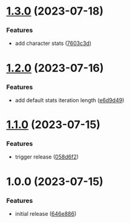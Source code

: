 # [1.3.0](https://github.com/testyardjs/stats/compare/v1.2.0...v1.3.0) (2023-07-18)


### Features

* add character stats ([7603c3d](https://github.com/testyardjs/stats/commit/7603c3db1a7e34c21c3ba1bbc678abfbdc6d2dbd))

# [1.2.0](https://github.com/testyardjs/stats/compare/v1.1.0...v1.2.0) (2023-07-16)


### Features

* add default stats iteration length ([e6d9d49](https://github.com/testyardjs/stats/commit/e6d9d49b6d3feffaca726f287ac49084b45ec860))

# [1.1.0](https://github.com/testyardjs/stats/compare/v1.0.0...v1.1.0) (2023-07-15)


### Features

* trigger release ([058d6f2](https://github.com/testyardjs/stats/commit/058d6f2575cc8d72b63c26fb6d8cd89bbb5c4030))

# 1.0.0 (2023-07-15)


### Features

* initial release ([646e886](https://github.com/testyardjs/stats/commit/646e886e386f0cc0671105906de2263e35a295d1))
